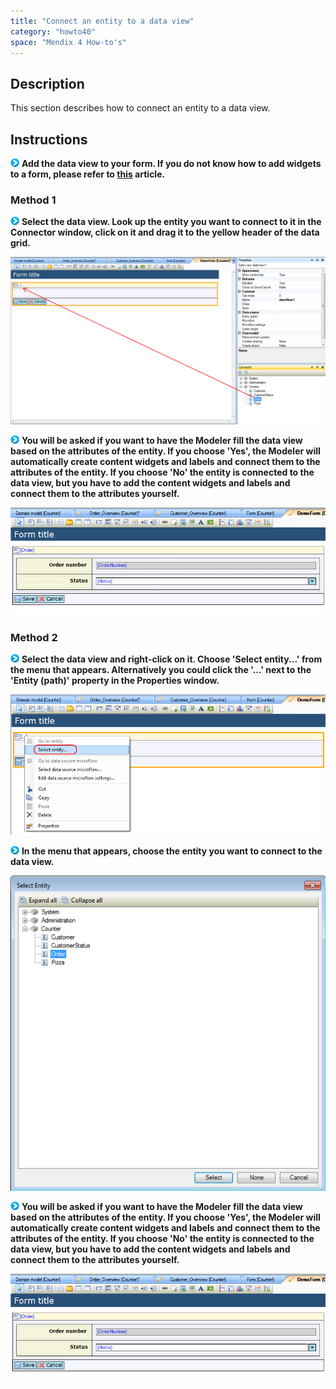 ```yaml
---
title: "Connect an entity to a data view"
category: "howto40"
space: "Mendix 4 How-to's"
---
```

## Description

This section describes how to connect an entity to a data view.

## Instructions

![](attachments/819203/917932.png) **Add the data view to your form. If you do not know how to add widgets to a form, please refer to [this](add-a-widget-to-a-form) article.**

### Method 1

![](attachments/819203/917932.png) **Select the data view. Look up the entity you want to connect to it in the Connector window, click on it and drag it to the yellow header of the data grid.**

![](attachments/2621456/2752637.png)

![](attachments/819203/917932.png) **You will be asked if you want to have the Modeler fill the data view based on the attributes of the entity. If you choose 'Yes', the Modeler will automatically create content widgets and labels and connect them to the attributes of the entity. If you choose 'No' the entity is connected to the data view, but you have to add the content widgets and labels and connect them to the attributes yourself.**

![](attachments/2621456/2752634.png)

### Method 2

![](attachments/819203/917932.png) **Select the data view and right-click on it. Choose 'Select entity...' from the menu that appears. Alternatively you could click the '...' next to the 'Entity (path)' property in the Properties window.**

![](attachments/2621456/2752636.png)

![](attachments/819203/917932.png) **In the menu that appears, choose the entity you want to connect to the data view.**

![](attachments/2621456/2752638.png)

![](attachments/819203/917932.png) **You will be asked if you want to have the Modeler fill the data view based on the attributes of the entity. If you choose 'Yes', the Modeler will automatically create content widgets and labels and connect them to the attributes of the entity. If you choose 'No' the entity is connected to the data view, but you have to add the content widgets and labels and connect them to the attributes yourself.**

![](attachments/2621456/2752634.png)

